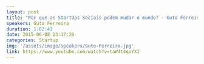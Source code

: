 ```yaml
---
layout: post
title: "Por que as StartUps Sociais podem mudar o mundo? - Guto Ferreira"
speakers: Guto Ferreira
duration: 1:02:43
date: 2015-06-08 23:17:26
categories: Startup
img: '/assets/image/speakers/Guto-Ferreira.jpg'
link: https://www.youtube.com/watch?v=taW4t4qoYXI
---
```

